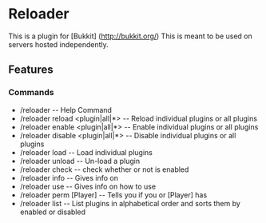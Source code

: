 Reloader
========

This is a plugin for [Bukkit] (http://bukkit.org/) This is meant to be used on servers hosted independently.

Features
--------

### Commands
* /reloader -- Help Command
* /reloader reload <plugin|all|*> -- Reload individual plugins or all plugins
* /reloader enable <plugin|all|*> -- Enable individual plugins or all plugins
* /reloader disable <plugin|all|*> -- Disable individual plugins or all plugins
* /reloader load <plugin> -- Load individual plugins
* /reloader unload <plugin> -- Un-load a plugin
* /reloader check <Plugin> -- check whether or not <Plugin> is enabled
* /reloader info <Plugin> -- Gives info on <Plugin>
* /reloader use <Plugin> -- Gives info on how to use <plugin>
* /reloader perm [Player] <Permission> -- Tells you if you or [Player] has <Permission>
* /reloader list -- List plugins in alphabetical order and sorts them by enabled or disabled
